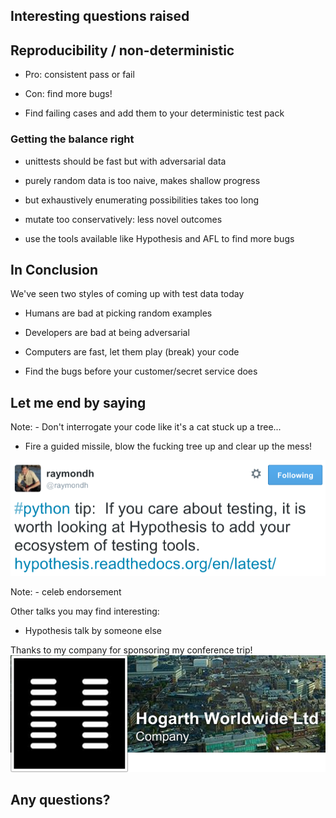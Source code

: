 ## Interesting questions raised


## Reproducibility / non-deterministic
- Pro: consistent pass or fail
<!-- -- class="fragment" -->
- Con: find more bugs!
<!-- -- class="fragment" -->
- Find failing cases and add them to your deterministic test pack
<!-- -- class="fragment" -->


### Getting the balance right
- unittests should be fast but with adversarial data
<!-- -- class="fragment" -->
- purely random data is too naive, makes shallow progress
<!-- -- class="fragment" -->
- but exhaustively enumerating possibilities takes too long
<!-- -- class="fragment" -->
- mutate too conservatively: less novel outcomes
<!-- -- class="fragment" -->
- use the tools available like Hypothesis and AFL to find more bugs
<!-- -- class="fragment" -->


## In Conclusion

We've seen two styles of coming up with test data today

- Humans are bad at picking random examples
<!-- -- class="fragment" -->
- Developers are bad at being adversarial
<!-- -- class="fragment" -->
- Computers are fast, let them play (break) your code
<!-- -- class="fragment" -->
- Find the bugs before your customer/secret service does
<!-- -- class="fragment" -->


## Let me end by saying

Note: - Don't interrogate your code like it's a cat stuck up a tree...
- Fire a guided missile, blow the fucking tree up and clear up the mess!


![ray-hyp](images/ray-hyp.png)

Note: - celeb endorsement


Other talks you may find interesting:
- Hypothesis talk by someone else


Thanks to my company for sponsoring my conference trip!
![hogarth-logo](images/hogarth-logo.png)

## Any questions?
